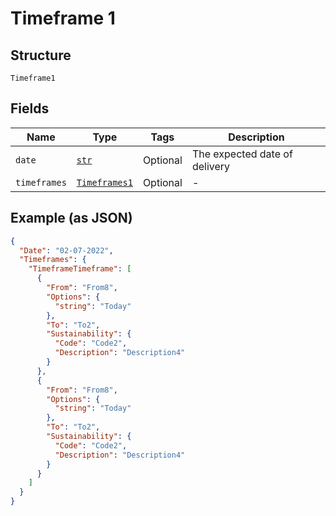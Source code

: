 
# Timeframe 1

## Structure

`Timeframe1`

## Fields

| Name | Type | Tags | Description |
|  --- | --- | --- | --- |
| `date` | [`str`](../../doc/models/string-enum.md) | Optional | The expected date of delivery |
| `timeframes` | [`Timeframes1`](../../doc/models/timeframes-1.md) | Optional | - |

## Example (as JSON)

```json
{
  "Date": "02-07-2022",
  "Timeframes": {
    "TimeframeTimeframe": [
      {
        "From": "From8",
        "Options": {
          "string": "Today"
        },
        "To": "To2",
        "Sustainability": {
          "Code": "Code2",
          "Description": "Description4"
        }
      },
      {
        "From": "From8",
        "Options": {
          "string": "Today"
        },
        "To": "To2",
        "Sustainability": {
          "Code": "Code2",
          "Description": "Description4"
        }
      }
    ]
  }
}
```

